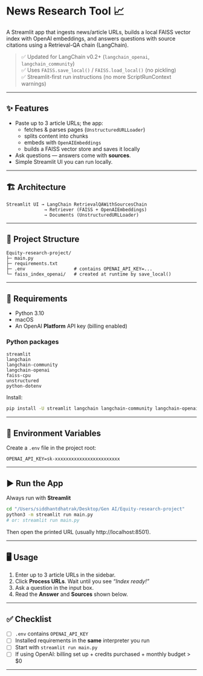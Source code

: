# News Research Tool 📈

A Streamlit app that ingests news/article URLs, builds a local FAISS vector index with OpenAI embeddings, and answers questions with source citations using a Retrieval-QA chain (LangChain).

> ✅ Updated for LangChain v0.2+ (`langchain_openai`, `langchain_community`)  
> ✅ Uses `FAISS.save_local()` / `FAISS.load_local()` (no pickling)  
> ✅ Streamlit-first run instructions (no more ScriptRunContext warnings)

---

## ✨ Features

- Paste up to 3 article URLs; the app:
  - fetches & parses pages (`UnstructuredURLLoader`)
  - splits content into chunks
  - embeds with `OpenAIEmbeddings`
  - builds a FAISS vector store and saves it locally
- Ask questions — answers come with **sources**.
- Simple Streamlit UI you can run locally.

---

## 🏗️ Architecture

```
Streamlit UI → LangChain RetrievalQAWithSourcesChain
              → Retriever (FAISS + OpenAIEmbeddings)
              → Documents (UnstructuredURLLoader)
```

---

## 📁 Project Structure

```
Equity-research-project/
├─ main.py
├─ requirements.txt
├─ .env                  # contains OPENAI_API_KEY=...
└─ faiss_index_openai/   # created at runtime by save_local()
```

---

## 🔧 Requirements

- Python 3.10
- macOS
- An OpenAI **Platform** API key (billing enabled)

### Python packages

```
streamlit
langchain
langchain-community
langchain-openai
faiss-cpu
unstructured
python-dotenv
```

Install:

```bash
pip install -U streamlit langchain langchain-community langchain-openai faiss-cpu unstructured python-dotenv
```

---

## 🔐 Environment Variables

Create a `.env` file in the project root:

```
OPENAI_API_KEY=sk-xxxxxxxxxxxxxxxxxxxxxxxx
```

---

## ▶️ Run the App

Always run with **Streamlit** 
```bash
cd "/Users/siddhantdhatrak/Desktop/Gen AI/Equity-research-project"
python3 -m streamlit run main.py
# or: streamlit run main.py
```

Then open the printed URL (usually http://localhost:8501).

---

## 🖥️ Usage

1. Enter up to 3 article URLs in the sidebar.
2. Click **Process URLs**. Wait until you see *“Index ready!”*
3. Ask a question in the input box.
4. Read the **Answer** and **Sources** shown below.

---

## ✅ Checklist

- [ ] `.env` contains `OPENAI_API_KEY`
- [ ] Installed requirements in the **same** interpreter you run
- [ ] Start with `streamlit run main.py`
- [ ] If using OpenAI: billing set up + credits purchased + monthly budget > $0

---
